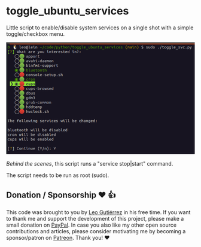 # toggle_ubuntu_services

Little script to enable/disable system services on a single shot with a simple toggle/checkbox menu.

![...](images/toggle_services.png)

_Behind the scenes_, this script runs a "service <service-name> stop|start" command.

The script needs to be run as root (sudo).

## Donation / Sponsorship ❤️ 👍

This code was brought to you by [Leo Gutiérrez](https://github.com/leogtzr) in his free time. If you want to thank me and support the development of this project, please make a small donation on [PayPal](https://www.paypal.me/leogtzr). In case you also like my other open source contributions and articles, please consider motivating me by becoming a sponsor/patron on [Patreon](https://www.patreon.com/leogtzr). Thank you! ❤️
